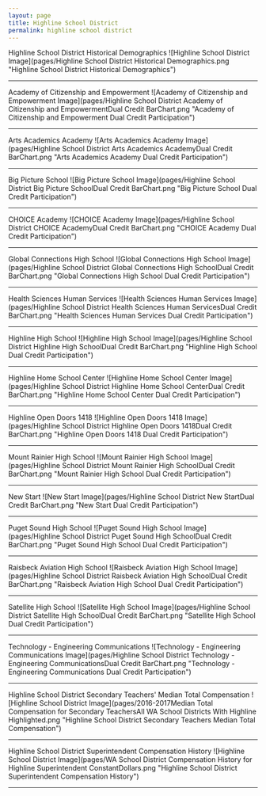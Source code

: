 ```yaml
---
layout: page
title: Highline School District
permalink: highline school district
---
```



Highline School District Historical Demographics
![Highline School District Image](pages/Highline School District Historical Demographics.png "Highline School District Historical Demographics")

___

Academy of Citizenship and Empowerment
![Academy of Citizenship and Empowerment Image](pages/Highline School District Academy of Citizenship and EmpowermentDual Credit BarChart.png "Academy of Citizenship and Empowerment Dual Credit Participation")

___

Arts   Academics Academy
![Arts   Academics Academy Image](pages/Highline School District Arts   Academics AcademyDual Credit BarChart.png "Arts   Academics Academy Dual Credit Participation")

___

Big Picture School
![Big Picture School Image](pages/Highline School District Big Picture SchoolDual Credit BarChart.png "Big Picture School Dual Credit Participation")

___

CHOICE Academy
![CHOICE Academy Image](pages/Highline School District CHOICE AcademyDual Credit BarChart.png "CHOICE Academy Dual Credit Participation")

___

Global Connections High School
![Global Connections High School Image](pages/Highline School District Global Connections High SchoolDual Credit BarChart.png "Global Connections High School Dual Credit Participation")

___

Health Sciences   Human Services
![Health Sciences   Human Services Image](pages/Highline School District Health Sciences   Human ServicesDual Credit BarChart.png "Health Sciences   Human Services Dual Credit Participation")

___

Highline High School
![Highline High School Image](pages/Highline School District Highline High SchoolDual Credit BarChart.png "Highline High School Dual Credit Participation")

___

Highline Home School Center
![Highline Home School Center Image](pages/Highline School District Highline Home School CenterDual Credit BarChart.png "Highline Home School Center Dual Credit Participation")

___

Highline Open Doors 1418
![Highline Open Doors 1418 Image](pages/Highline School District Highline Open Doors 1418Dual Credit BarChart.png "Highline Open Doors 1418 Dual Credit Participation")

___

Mount Rainier High School
![Mount Rainier High School Image](pages/Highline School District Mount Rainier High SchoolDual Credit BarChart.png "Mount Rainier High School Dual Credit Participation")

___

New Start
![New Start Image](pages/Highline School District New StartDual Credit BarChart.png "New Start Dual Credit Participation")

___

Puget Sound High School
![Puget Sound High School Image](pages/Highline School District Puget Sound High SchoolDual Credit BarChart.png "Puget Sound High School Dual Credit Participation")

___

Raisbeck Aviation High School
![Raisbeck Aviation High School Image](pages/Highline School District Raisbeck Aviation High SchoolDual Credit BarChart.png "Raisbeck Aviation High School Dual Credit Participation")

___

Satellite High School
![Satellite High School Image](pages/Highline School District Satellite High SchoolDual Credit BarChart.png "Satellite High School Dual Credit Participation")

___

Technology - Engineering   Communications
![Technology - Engineering   Communications Image](pages/Highline School District Technology - Engineering   CommunicationsDual Credit BarChart.png "Technology - Engineering   Communications Dual Credit Participation")

___

Highline School District Secondary Teachers' Median Total Compensation
![Highline School District Image](pages/2016-2017Median Total Compensation for Secondary TeachersAll WA School Districts With Highline Highlighted.png "Highline School District Secondary Teachers Median Total Compensation")

___

Highline School District Superintendent Compensation History
![Highline School District Image](pages/WA School District Compensation History for Highline Superintendent ConstantDollars.png "Highline School District Superintendent Compensation History")

___

